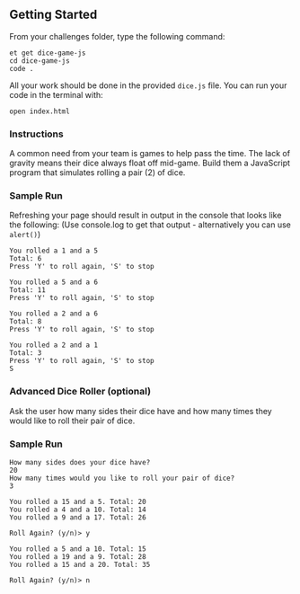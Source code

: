 ## Getting Started

From your challenges folder, type the following command:

```no-highlight
et get dice-game-js
cd dice-game-js
code .
```

All your work should be done in the provided `dice.js` file. You can run your code in the terminal with:

```no-highlight
open index.html
```

### Instructions

A common need from your team is games to help pass the time. The lack of gravity means their dice always float off mid-game. Build them a JavaScript program that simulates rolling a pair (2) of dice.

### Sample Run

Refreshing your page should result in output in the console that looks like the following:
(Use console.log to get that output - alternatively you can use `alert()`)

```no-highlight
You rolled a 1 and a 5
Total: 6
Press 'Y' to roll again, 'S' to stop

You rolled a 5 and a 6
Total: 11
Press 'Y' to roll again, 'S' to stop

You rolled a 2 and a 6
Total: 8
Press 'Y' to roll again, 'S' to stop

You rolled a 2 and a 1
Total: 3
Press 'Y' to roll again, 'S' to stop
S
```

### Advanced Dice Roller (optional)

Ask the user how many sides their dice have and how many times they would like to roll their pair of dice.

### Sample Run

```no-highlight
How many sides does your dice have?
20
How many times would you like to roll your pair of dice?
3

You rolled a 15 and a 5. Total: 20
You rolled a 4 and a 10. Total: 14
You rolled a 9 and a 17. Total: 26

Roll Again? (y/n)> y

You rolled a 5 and a 10. Total: 15
You rolled a 19 and a 9. Total: 28
You rolled a 15 and a 20. Total: 35

Roll Again? (y/n)> n
```
